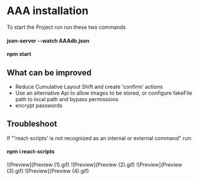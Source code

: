 # AAA installation

To start the Project run run these two commands

#### json-server --watch AAAdb.json

#### npm start

## What can be improved
- Reduce Cumulative Layout Shift and create 'confirm' actions
- Use an alternative Api to allow images to be stored, or configure fakeFile path to local path and bypass permissions
- encrypt passwords


## Troubleshoot
If "'react-scripts' is not recognized as an internal or external command"
run: 
#### npm i react-scripts


![Preview](Preview (1).gif)
![Preview](Preview (2).gif)
![Preview](Preview (3).gif)
![Preview](Preview (4).gif)

